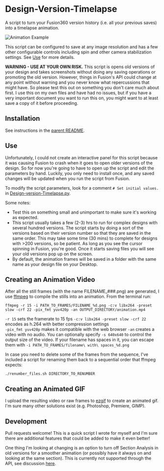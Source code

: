 # Design-Version-Timelapse
A script to turn your Fusion360 version history (i.e. all your previous saves) into a timelapse animation.

![Animation Example](docs/animation.gif)

This script can be configured to save at any image resolution and has a few other configurable controls including spin and other camera stabilization settings.  See [Use](#Use) for more details.  

**WARNING - USE AT YOUR OWN RISK.**  This script is opens old versions of your design and takes screenshots without doing any saving operations or promoting the old version.  However, things in Fusion's API could change at any point without warning and you never know what repercussions that might have.  So please test this out on something you don't care much about first.  I use this on my own files and have had no issues, but if you have a very important document you want to run this on, you might want to at least save a copy of it before proceeding.


## Installation

See instructions in the [parent README](https://github.com/amandaghassaei/Fusion360-Scripts#installation).

## Use

Unfortunately, I could not create an interactive panel for this script because it was causing Fusion to crash when it goes to open older versions of the design.  So for now you're going to have to open up the script and edit the parameters by hand.  Luckily, you only need to install once, and any saved changes will be updated when you run the script from Fusion.

To modify the script parameters, look for a comment `# Set initial values.` in [Design-version-Timelapse.py](Design-Version-Timelapse/Design-Version-Timelapse.py).

Some notes:

- Test this on something small and unimportant to make sure it's working as expected.
- This script usually takes a few (2-3) hrs to run for complex designs with several hundred versions.  The script starts by doing a sort of the versions based on their version number so that they are saved in the same order.  This may take some time (30 mins) to complete for designs with >200 versions, so be patient.  As long as you see the cursor spinning in Fusion, you're good.  Once it starts saving files you will see your old versions pop up on the screen.
- By default, the animation frames will be saved in a folder with the same name as your design file on your Desktop.


## Creating an Animation Video

After all the still frames (with the name FILENAME_###.png) are generated, I use [ffmpeg](https://ffmpeg.org/) to compile the stills into an animation.  From the terminal run:

```ffmpeg -r 15 -i PATH_TO_FRAMES/FILENAME_%d.png -c:v libx264 -preset slow -crf 22 -pix_fmt yuv420p -an OUTPUT_DIRECTORY/animation.mp4```

`-r 15` sets the framerate to 15 fps
`-c:v libx264 -preset slow -crf 22` encodes as h.264 with better compression settings  
`-pix_fmt yuv420p` makes it compatible with the web browser
`-an` creates a video with no audio. 
You can optionally specify `-s 640x640` to control the output size of the video. 
If your filename has spaces in it, you can escape them with `-i PATH_TO_FRAMES/filename\ with\ spaces_%d.png`

In case you need to delete some of the frames from the sequence, I've included a script for renaming them back to a sequential order that ffmpeg expects:

`./renumber_files.sh DIRECTORY_TO_RENUMBER`


## Creating an Animated GIF

I upload the resulting video or raw frames to [ezgif](https://ezgif.com/) to create an animated gif.  I'm sure many other solutions exist (e.g. Photoshop, Premiere, GIMP).


## Development

Pull requests welcome!  This is a quick script I wrote for myself and I'm sure there are additional features that could be added to make it even better!  

One thing I'm looking at changing is an option to turn off Section Analysis in old versions for a smoother animation (or possibly have it always on and looking at the same section).  This is currently not supported through the API, see discussion [here](https://forums.autodesk.com/t5/fusion-360-api-and-scripts/access-section-analysis/m-p/9693712).
